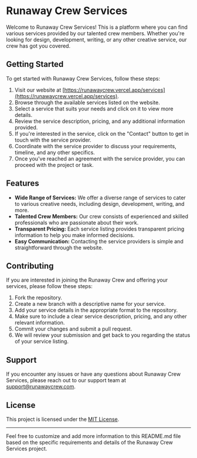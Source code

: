 
# Runaway Crew Services

Welcome to Runaway Crew Services! This is a platform where you can find various services provided by our talented crew members. Whether you're looking for design, development, writing, or any other creative service, our crew has got you covered.

## Getting Started

To get started with Runaway Crew Services, follow these steps:

1. Visit our website at [https://runawaycrew.vercel.app/services](https://runawaycrew.vercel.app/services).
2. Browse through the available services listed on the website.
3. Select a service that suits your needs and click on it to view more details.
4. Review the service description, pricing, and any additional information provided.
5. If you're interested in the service, click on the "Contact" button to get in touch with the service provider.
6. Coordinate with the service provider to discuss your requirements, timeline, and any other specifics.
7. Once you've reached an agreement with the service provider, you can proceed with the project or task.

## Features

- **Wide Range of Services:** We offer a diverse range of services to cater to various creative needs, including design, development, writing, and more.
- **Talented Crew Members:** Our crew consists of experienced and skilled professionals who are passionate about their work.
- **Transparent Pricing:** Each service listing provides transparent pricing information to help you make informed decisions.
- **Easy Communication:** Contacting the service providers is simple and straightforward through the website.

## Contributing

If you are interested in joining the Runaway Crew and offering your services, please follow these steps:

1. Fork the repository.
2. Create a new branch with a descriptive name for your service.
3. Add your service details in the appropriate format to the repository.
4. Make sure to include a clear service description, pricing, and any other relevant information.
5. Commit your changes and submit a pull request.
6. We will review your submission and get back to you regarding the status of your service listing.

## Support

If you encounter any issues or have any questions about Runaway Crew Services, please reach out to our support team at support@runawaycrew.com.

## License

This project is licensed under the [MIT License](LICENSE).

---

Feel free to customize and add more information to this README.md file based on the specific requirements and details of the Runaway Crew Services project.
